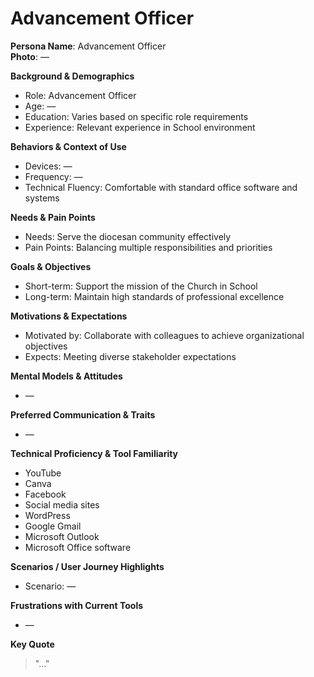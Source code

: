 # Advancement Officer

**Persona Name**: Advancement Officer  
**Photo**: —  

**Background & Demographics**  
- Role: Advancement Officer  
- Age: —  
- Education: Varies based on specific role requirements  
- Experience: Relevant experience in School environment  

**Behaviors & Context of Use**  
- Devices: —  
- Frequency: —  
- Technical Fluency: Comfortable with standard office software and systems  

**Needs & Pain Points**  
- Needs: Serve the diocesan community effectively  
- Pain Points: Balancing multiple responsibilities and priorities  

**Goals & Objectives**  
- Short-term: Support the mission of the Church in School  
- Long-term: Maintain high standards of professional excellence  

**Motivations & Expectations**  
- Motivated by: Collaborate with colleagues to achieve organizational objectives  
- Expects: Meeting diverse stakeholder expectations  

**Mental Models & Attitudes**  
- —  

**Preferred Communication & Traits**  
- —  

**Technical Proficiency & Tool Familiarity**  
- YouTube  
- Canva  
- Facebook  
- Social media sites  
- WordPress  
- Google Gmail  
- Microsoft Outlook  
- Microsoft Office software  

**Scenarios / User Journey Highlights**  
- Scenario: —  

**Frustrations with Current Tools**  
- —  

**Key Quote**  
> "…"  